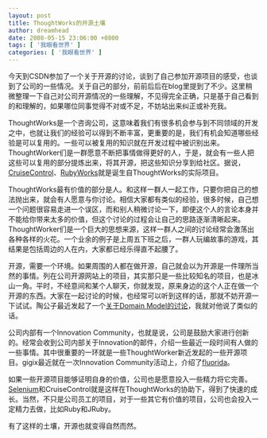 ```yaml
---
layout: post
title: ThoughtWorks的开源土壤
author: dreamhead
date: 2008-05-15 23:06:00 +0800
tags: [ '我眼看世界' ]
categories: [ '我眼看世界' ]
---
```


今天到CSDN参加了一个关于开源的讨论，谈到了自己参加开源项目的感受，也谈到了公司的一些情况。关于自己的部分，前前后后在blog里提到了不少。这里稍微整理一下自己对公司开源情况的一些理解，不见得完全正确，只是基于自己看到的和理解的，如果哪位同事觉得不对或不足，不妨站出来纠正或补充我。  
  
ThoughtWorks是一个咨询公司，这意味着我们有很多机会参与到不同领域的开发之中，也就让我们的经验可以得到不断丰富，更重要的是，我们有机会知道哪些经验是可以复用的。一些可以被复用的知识就在开发过程中被识别出来。ThoughtWorker们是一群愿意不断把事情做得更好的人，于是，就会有一些人把这些可以复用的部分提炼出来，将其开源，把这些知识分享到给社区。据说，[CruiseControl](http://cruisecontrol.sourceforge.net/)、[RubyWorks](http://rubyworks.rubyforge.org/)就是诞生自ThoughtWorks的实际项目。  
  
ThoughtWorks最有价值的部分是人。和这样一群人一起工作，只要你把自己的想法抛出来，就会有人愿意与你讨论。相信大家都有类似的经验，很多时候，自己想一个问题很容易走进一个误区，而和别人稍微讨论一下，即便这个人的言论本身并不能给你带来太多的价值，但这个讨论的过程会让自己的思路逐渐清晰起来。ThoughtWorker们是一个巨大的思想来源，这样一群人之间的讨论经常会激荡出各种各样的火花。一个业余的例子是上周五下班之后，一群人玩编故事的游戏，其结果是包括周边的人在内，大家都已经乐得直不起腰了。  
  
开源，需要一个环境。如果周围的人都在做开源，自己就会以为开源是一件理所当然的事情。列在公司开源网站上的项目，其实那只是一些比较知名的项目，也是冰山一角。平时，不经意间和某个人聊天，你就发现，原来身边的这个人正在做一个开源的东西。大家在一起讨论的时候，也经常可以听到这样的话，那就不妨开源一下试试。陶公子最近发起了一个[关于Domain Model的讨论](http://www.javaeye.com/topic/191261)，我就对他说了类似的话。  
  
公司内部有一个Innovation Community，也就是说，公司是鼓励大家进行创新的。经常会收到公司内部关于Innovation的邮件，介绍一些最近一段时间有人做的一些事情。其中很重要的一环就是一些ThoughtWorker新近发起的一些开源项目。gigix最近就在一次Innovation Community活动上，介绍了[fluorida](http://code.google.com/p/fluorida/)。  
  
如果一些开源项目能够证明自身的价值，公司也是愿意投入一些精力将它完善。[Selenium](http://selenium.openqa.org/)和CruiseControl就是这样在ThoughtWorks的协助下，得到了快速的成长。当然，不只是公司员工的项目，对于一些其它有价值的项目，公司也会投入一定精力去做，比如Ruby和JRuby。  
  
有了这样的土壤，开源也就变得自然而然。


